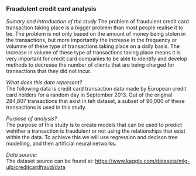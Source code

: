 ### Fraudulent credit card analysis

_Sumary and introduction of the study_
The problem of fraudulent credit card transaction taking place is a bigger problem than most people realise it to be. The problem is not only based on the amount of money being stolen in the transactions, but more importantly the increase in the frequency or volumne of these type of transactions taking place on a daily basis. The increase in volume of these type of transactions taking place means it is very important for credit card companies to be able to identify and develop methods to decrease the number of clients that are being charged for transactions that they did not incur.

_What does this data represent?_  
The following data is credit card transaction data made by European credit card holders for a random day in September 2013. Out of the original 284,807 transactions that exist in teh dataset, a subset of 90,000 of these transactions is used in this study. 

_Purpose of analysis?_  
The purpose of this study is to create models that can be used to predict wehther a transaction is fraudulent or not using the relationships that exist within the data. To achieve this we will use regression and decison tree modelling, and then artificial neural networks.

_Data source:_  
The dataset source can be found at: https://www.kaggle.com/datasets/mlg-ulb/creditcardfraud/data
